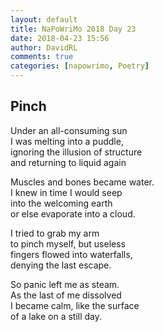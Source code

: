 ```yaml
---  
layout: default  
title: NaPoWriMo 2018 Day 23  
date: 2018-04-23 15:56  
author: DavidRL  
comments: true  
categories: [napowrimo, Poetry]
---  
```

## Pinch  

Under an all-consuming sun  
I was melting into a puddle,  
ignoring the illusion of structure  
and returning to liquid again  

Muscles and bones became water.  
I knew in time I would seep  
into the welcoming earth  
or else evaporate into a cloud.  

I tried to grab my arm  
to pinch myself, but useless  
fingers flowed into waterfalls,  
denying the last escape.  

So panic left me as steam.  
As the last of me dissolved  
I became calm, like the surface  
of a lake on a still day.  
